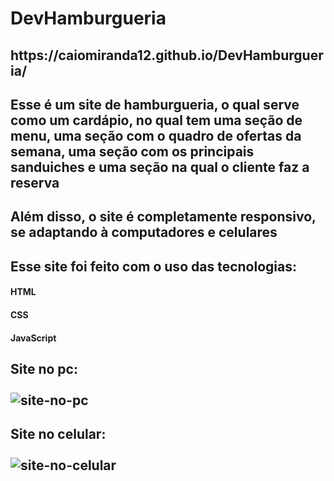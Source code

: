 # DevHamburgueria
<h2>https://caiomiranda12.github.io/DevHamburgueria/

<h2> Esse é um site de hamburgueria, o qual serve como um cardápio, no qual tem uma seção de menu, uma seção com o quadro de ofertas da semana, uma seção com os principais sanduiches e uma seção na qual o cliente faz a reserva
 <h2>Além disso, o site é completamente responsivo, se adaptando à computadores e celulares
  
<h2>Esse site foi feito com o uso das tecnologias:
 <h4>HTML
 <h4>CSS
 <h4>JavaScript
   
 <h2>Site no pc:
  <br>
  <br>
 <img src="SiteHamburgueriaPc.png" alt="site-no-pc">
   
 <h2>Site no celular:
  <br>
  <br>
 <img src="SiteHamburgueriaCelular.png" alt="site-no-celular">
